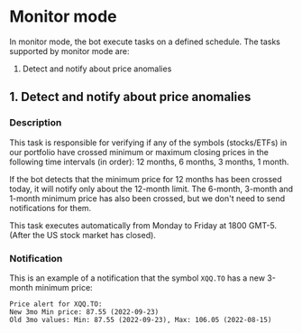 # Monitor mode

In monitor mode, the bot execute tasks on a defined schedule.
The tasks supported by monitor mode are:

1. Detect and notify about price anomalies

## 1. Detect and notify about price anomalies

### Description

This task is responsible for verifying if any of the symbols (stocks/ETFs) in
our portfolio have crossed minimum or maximum closing prices in the following
time intervals (in order): 12 months, 6 months, 3 months, 1 month.

If the bot detects that the minimum price for 12 months has been crossed today,
it will notify only about the 12-month limit. The 6-month, 3-month and 1-month
minimum price has also been crossed, but we don't need to send notifications for
them.

This task executes automatically from Monday to Friday at 1800 GMT-5.
(After the US stock market has closed).

### Notification

This is an example of a notification that the symbol `XQQ.TO` has a new 3-month
minimum price:

```text
Price alert for XQQ.TO:
New 3mo Min price: 87.55 (2022-09-23)
Old 3mo values: Min: 87.55 (2022-09-23), Max: 106.05 (2022-08-15)
```
